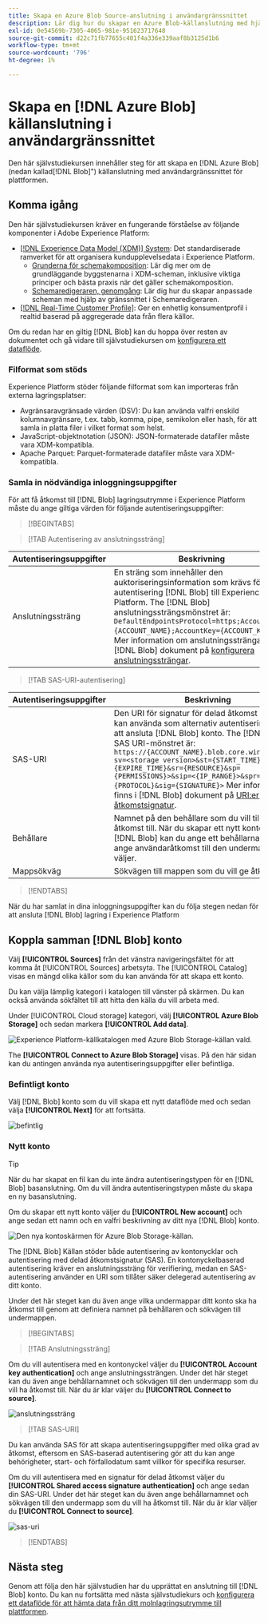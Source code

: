 ```yaml
---
title: Skapa en Azure Blob Source-anslutning i användargränssnittet
description: Lär dig hur du skapar en Azure Blob-källanslutning med hjälp av användargränssnittet för plattformen.
exl-id: 0e54569b-7305-4065-981e-951623717648
source-git-commit: d22c71fb77655c401f4a336e339aaf8b3125d1b6
workflow-type: tm+mt
source-wordcount: '796'
ht-degree: 1%

---
```


# Skapa en [!DNL Azure Blob] källanslutning i användargränssnittet

Den här självstudiekursen innehåller steg för att skapa en [!DNL Azure Blob] (nedan kallad[!DNL Blob]&quot;) källanslutning med användargränssnittet för plattformen.

## Komma igång

Den här självstudiekursen kräver en fungerande förståelse av följande komponenter i Adobe Experience Platform:

* [[!DNL Experience Data Model (XDM)] System](../../../../../xdm/home.md): Det standardiserade ramverket för att organisera kundupplevelsedata i Experience Platform.
   * [Grunderna för schemakomposition](../../../../../xdm/schema/composition.md): Lär dig mer om de grundläggande byggstenarna i XDM-scheman, inklusive viktiga principer och bästa praxis när det gäller schemakomposition.
   * [Schemaredigeraren, genomgång](../../../../../xdm/tutorials/create-schema-ui.md): Lär dig hur du skapar anpassade scheman med hjälp av gränssnittet i Schemaredigeraren.
* [[!DNL Real-Time Customer Profile]](../../../../../profile/home.md): Ger en enhetlig konsumentprofil i realtid baserad på aggregerade data från flera källor.

Om du redan har en giltig [!DNL Blob] kan du hoppa över resten av dokumentet och gå vidare till självstudiekursen om [konfigurera ett dataflöde](../../dataflow/batch/cloud-storage.md).

### Filformat som stöds

Experience Platform stöder följande filformat som kan importeras från externa lagringsplatser:

* Avgränsaravgränsade värden (DSV): Du kan använda valfri enskild kolumnavgränsare, t.ex. tabb, komma, pipe, semikolon eller hash, för att samla in platta filer i vilket format som helst.
* JavaScript-objektnotation (JSON): JSON-formaterade datafiler måste vara XDM-kompatibla.
* Apache Parquet: Parquet-formaterade datafiler måste vara XDM-kompatibla.

### Samla in nödvändiga inloggningsuppgifter

För att få åtkomst till [!DNL Blob] lagringsutrymme i Experience Platform måste du ange giltiga värden för följande autentiseringsuppgifter:

>[!BEGINTABS]

>[!TAB Autentisering av anslutningssträng]

| Autentiseringsuppgifter | Beskrivning |
| --- | --- |
| Anslutningssträng | En sträng som innehåller den auktoriseringsinformation som krävs för autentisering [!DNL Blob] till Experience Platform. The [!DNL Blob] anslutningssträngsmönstret är: `DefaultEndpointsProtocol=https;AccountName={ACCOUNT_NAME};AccountKey={ACCOUNT_KEY}`. Mer information om anslutningssträngar finns i [!DNL Blob] dokument på [konfigurera anslutningssträngar](https://docs.microsoft.com/en-us/azure/storage/common/storage-configure-connection-string). |

>[!TAB SAS-URI-autentisering]

| Autentiseringsuppgifter | Beskrivning |
| --- | --- |
| SAS-URI | Den URI för signatur för delad åtkomst som du kan använda som alternativ autentiseringstyp för att ansluta [!DNL Blob] konto. The [!DNL Blob] SAS URI-mönstret är: `https://{ACCOUNT_NAME}.blob.core.windows.net/?sv=<storage version>&st={START_TIME}&se={EXPIRE_TIME}&sr={RESOURCE}&sp={PERMISSIONS}>&sip=<{IP_RANGE}>&spr={PROTOCOL}&sig={SIGNATURE}>` Mer information finns i [!DNL Blob] dokument på [URI:er för delad åtkomstsignatur](https://docs.microsoft.com/en-us/azure/data-factory/connector-azure-blob-storage#shared-access-signature-authentication). |
| Behållare | Namnet på den behållare som du vill tilldela åtkomst till. När du skapar ett nytt konto med [!DNL Blob] kan du ange ett behållarnamn för att ange användaråtkomst till den undermapp du väljer. |
| Mappsökväg | Sökvägen till mappen som du vill ge åtkomst till. |

>[!ENDTABS]

När du har samlat in dina inloggningsuppgifter kan du följa stegen nedan för att ansluta [!DNL Blob] lagring i Experience Platform

## Koppla samman [!DNL Blob] konto

Välj **[!UICONTROL Sources]** från det vänstra navigeringsfältet för att komma åt [!UICONTROL Sources] arbetsyta. The [!UICONTROL Catalog] visas en mängd olika källor som du kan använda för att skapa ett konto.

Du kan välja lämplig kategori i katalogen till vänster på skärmen. Du kan också använda sökfältet till att hitta den källa du vill arbeta med.

Under [!UICONTROL Cloud storage] kategori, välj **[!UICONTROL Azure Blob Storage]** och sedan markera **[!UICONTROL Add data]**.

![Experience Platform-källkatalogen med Azure Blob Storage-källan vald.](../../../../images/tutorials/create/blob/catalog.png)

The **[!UICONTROL Connect to Azure Blob Storage]** visas. På den här sidan kan du antingen använda nya autentiseringsuppgifter eller befintliga.

### Befintligt konto

Välj [!DNL Blob] konto som du vill skapa ett nytt dataflöde med och sedan välja **[!UICONTROL Next]** för att fortsätta.

![befintlig](../../../../images/tutorials/create/blob/existing.png)

### Nytt konto

>[!TIP]
>
>När du har skapat en fil kan du inte ändra autentiseringstypen för en [!DNL Blob] basanslutning. Om du vill ändra autentiseringstypen måste du skapa en ny basanslutning.

Om du skapar ett nytt konto väljer du **[!UICONTROL New account]** och ange sedan ett namn och en valfri beskrivning av ditt nya [!DNL Blob] konto.

![Den nya kontoskärmen för Azure Blob Storage-källan.](../../../../images/tutorials/create/blob/new.png)

The [!DNL Blob] Källan stöder både autentisering av kontonycklar och autentisering med delad åtkomstsignatur (SAS). En kontonyckelbaserad autentisering kräver en anslutningssträng för verifiering, medan en SAS-autentisering använder en URI som tillåter säker delegerad autentisering av ditt konto.

Under det här steget kan du även ange vilka undermappar ditt konto ska ha åtkomst till genom att definiera namnet på behållaren och sökvägen till undermappen.

>[!BEGINTABS]

>[!TAB Anslutningssträng]

Om du vill autentisera med en kontonyckel väljer du **[!UICONTROL Account key authentication]** och ange anslutningssträngen. Under det här steget kan du även ange behållarnamnet och sökvägen till den undermapp som du vill ha åtkomst till. När du är klar väljer du **[!UICONTROL Connect to source]**.

![anslutningssträng](../../../../images/tutorials/create/blob/connectionstring.png)

>[!TAB SAS-URI]

Du kan använda SAS för att skapa autentiseringsuppgifter med olika grad av åtkomst, eftersom en SAS-baserad autentisering gör att du kan ange behörigheter, start- och förfallodatum samt villkor för specifika resurser.

Om du vill autentisera med en signatur för delad åtkomst väljer du **[!UICONTROL Shared access signature authentication]** och ange sedan din SAS-URI. Under det här steget kan du även ange behållarnamnet och sökvägen till den undermapp som du vill ha åtkomst till. När du är klar väljer du **[!UICONTROL Connect to source]**.

![sas-uri](../../../../images/tutorials/create/blob/sas-uri.png)

>[!ENDTABS]

## Nästa steg

Genom att följa den här självstudien har du upprättat en anslutning till [!DNL Blob] konto. Du kan nu fortsätta med nästa självstudiekurs och [konfigurera ett dataflöde för att hämta data från ditt molnlagringsutrymme till plattformen](../../dataflow/batch/cloud-storage.md).

